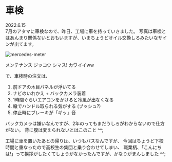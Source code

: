 # 車検

2022.6.15<br />
7月のアタマに車検なので、昨日、工場に車を持っていきました。
写真は車検とはあんまり関係ないとおもいますが、いまちょうどオイル交換しろみたいなサインが出てます。

![mercedes-meter](mercedes-meter.png)

メンテナンス ジッコウ シマス! カワイイww

で、車検時の注文は、

1. 前ドアの木目パネルが浮いてる
2. ナビのいれかえ + バックカメラ装着
3. 1時間ぐらいエアコンをかけると冷風が出なくなる
4. 轍でハンドル取られる気がする (ブッシュ?)
5. 停止時にブレーキが「ギッ」音

バックカメラは嫌いなんですが、2年のってもまだうしろがわからないので仕方がない。
背に腹は変えられないとはこのこと ^^;

工場に車を置いたあとの帰りは、いつもバスなんですが、
今回はちょうど下校時間と重なったので高校生の集団と乗り合わせてしまい、
職業柄、「こんにちは!」って挨拶がしたくてしょうがなかったんですが、かなりがまんしました ^^;